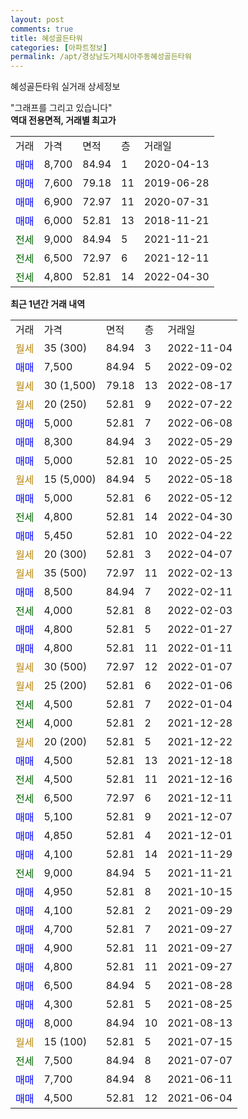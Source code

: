 ```yaml
---
layout: post
comments: true
title: 혜성골든타워
categories: [아파트정보]
permalink: /apt/경상남도거제시아주동혜성골든타워
---
```


혜성골든타워 실거래 상세정보

<script type="text/javascript">
  google.charts.load('current', {'packages':['line', 'corechart']});
  google.charts.setOnLoadCallback(drawChart);

  function drawChart() {
    var data = new google.visualization.DataTable();
    data.addColumn('date', '거래일');
    data.addColumn('number', "매매");
    data.addColumn('number', "전세");
    data.addColumn('number', "전매");

    data.addRows([[new Date(Date.parse("2022-11-04")), null, null, null], [new Date(Date.parse("2022-09-02")), 7500, null, null], [new Date(Date.parse("2022-08-17")), null, null, null], [new Date(Date.parse("2022-07-22")), null, null, null], [new Date(Date.parse("2022-06-08")), 5000, null, null], [new Date(Date.parse("2022-05-29")), 8300, null, null], [new Date(Date.parse("2022-05-25")), 5000, null, null], [new Date(Date.parse("2022-05-18")), null, null, null], [new Date(Date.parse("2022-05-12")), 5000, null, null], [new Date(Date.parse("2022-04-30")), null, 4800, null], [new Date(Date.parse("2022-04-22")), 5450, null, null], [new Date(Date.parse("2022-04-07")), null, null, null], [new Date(Date.parse("2022-02-13")), null, null, null], [new Date(Date.parse("2022-02-11")), 8500, null, null], [new Date(Date.parse("2022-02-03")), null, 4000, null], [new Date(Date.parse("2022-01-27")), 4800, null, null], [new Date(Date.parse("2022-01-11")), 4800, null, null], [new Date(Date.parse("2022-01-07")), null, null, null], [new Date(Date.parse("2022-01-06")), null, null, null], [new Date(Date.parse("2022-01-04")), null, 4500, null], [new Date(Date.parse("2021-12-28")), null, 4000, null], [new Date(Date.parse("2021-12-22")), null, null, null], [new Date(Date.parse("2021-12-18")), 4500, null, null], [new Date(Date.parse("2021-12-16")), null, 4500, null], [new Date(Date.parse("2021-12-11")), null, 6500, null], [new Date(Date.parse("2021-12-07")), 5100, null, null], [new Date(Date.parse("2021-12-01")), 4850, null, null], [new Date(Date.parse("2021-11-29")), 4100, null, null], [new Date(Date.parse("2021-11-21")), null, 9000, null], [new Date(Date.parse("2021-10-15")), 4950, null, null], [new Date(Date.parse("2021-09-29")), 4100, null, null], [new Date(Date.parse("2021-09-27")), 4700, null, null], [new Date(Date.parse("2021-09-27")), 4900, null, null], [new Date(Date.parse("2021-09-27")), 4800, null, null], [new Date(Date.parse("2021-08-28")), 6500, null, null], [new Date(Date.parse("2021-08-25")), 4300, null, null], [new Date(Date.parse("2021-08-13")), 8000, null, null], [new Date(Date.parse("2021-07-15")), null, null, null], [new Date(Date.parse("2021-07-07")), null, 7500, null], [new Date(Date.parse("2021-06-11")), 7700, null, null], [new Date(Date.parse("2021-06-04")), 4500, null, null]]);

    var options = {
      hAxis: {
        format: 'yyyy/MM/dd'
      },    
      lineWidth: 0,
      pointsVisible: true,    
      title: '최근 1년간 유형별 실거래가 분포',
      legend: { position: 'bottom' }
    };

    var formatter = new google.visualization.NumberFormat({pattern:'###,###'} );
    formatter.format(data, 1);
    formatter.format(data, 2);
    
    setTimeout(function() {
        var chart = new google.visualization.LineChart(document.getElementById('columnchart_material'));
        chart.draw(data, (options));
        document.getElementById('loading').style.display = 'none';
    }, 200);
  }
</script>


<div id="loading" style="z-index:20; display: block; margin-left: 0px">"그래프를 그리고 있습니다"</div>
<div id="columnchart_material" style="width: 95%; margin-left: 0px; display: block"></div>
<!-- contents start -->
<b>역대 전용면적, 거래별 최고가</b>
<table class="sortable">
    <tr>
      <td>거래</td>
      <td>가격</td>
      <td>면적</td>
      <td>층</td>
      <td>거래일</td>
    </tr>
        <tr>
          <td><a style="color: blue">매매</a></td>
          <td>8,700</td>
          <td>84.94</td>
          <td>1</td>
          <td>2020-04-13</td>
        </tr>            <tr>
          <td><a style="color: blue">매매</a></td>
          <td>7,600</td>
          <td>79.18</td>
          <td>11</td>
          <td>2019-06-28</td>
        </tr>            <tr>
          <td><a style="color: blue">매매</a></td>
          <td>6,900</td>
          <td>72.97</td>
          <td>11</td>
          <td>2020-07-31</td>
        </tr>            <tr>
          <td><a style="color: blue">매매</a></td>
          <td>6,000</td>
          <td>52.81</td>
          <td>13</td>
          <td>2018-11-21</td>
        </tr>        
        <tr>
              <td><a style="color: darkgreen">전세</a></td>
              <td>9,000</td>
              <td>84.94</td>
              <td>5</td>
              <td>2021-11-21</td>
            </tr>            <tr>
              <td><a style="color: darkgreen">전세</a></td>
              <td>6,500</td>
              <td>72.97</td>
              <td>6</td>
              <td>2021-12-11</td>
            </tr>            <tr>
              <td><a style="color: darkgreen">전세</a></td>
              <td>4,800</td>
              <td>52.81</td>
              <td>14</td>
              <td>2022-04-30</td>
            </tr>        
    
</table>

<b>최근 1년간 거래 내역</b>

<table class="sortable">
    <tr>
      <td>거래</td>
      <td>가격</td>
      <td>면적</td>
      <td>층</td>
      <td>거래일</td>
    </tr>
    <tr>
      <td><a style="color: darkgoldenrod">월세</a></td>
      <td>35 (300)</td>
      <td>84.94</td>
      <td>3</td>
      <td>2022-11-04</td>
    </tr>          <tr>
      <td><a style="color: blue">매매</a></td>
      <td>7,500</td>
      <td>84.94</td>
      <td>5</td>
      <td>2022-09-02</td>
    </tr>          <tr>
      <td><a style="color: darkgoldenrod">월세</a></td>
      <td>30 (1,500)</td>
      <td>79.18</td>
      <td>13</td>
      <td>2022-08-17</td>
    </tr>          <tr>
      <td><a style="color: darkgoldenrod">월세</a></td>
      <td>20 (250)</td>
      <td>52.81</td>
      <td>9</td>
      <td>2022-07-22</td>
    </tr>          <tr>
      <td><a style="color: blue">매매</a></td>
      <td>5,000</td>
      <td>52.81</td>
      <td>7</td>
      <td>2022-06-08</td>
    </tr>          <tr>
      <td><a style="color: blue">매매</a></td>
      <td>8,300</td>
      <td>84.94</td>
      <td>3</td>
      <td>2022-05-29</td>
    </tr>          <tr>
      <td><a style="color: blue">매매</a></td>
      <td>5,000</td>
      <td>52.81</td>
      <td>10</td>
      <td>2022-05-25</td>
    </tr>          <tr>
      <td><a style="color: darkgoldenrod">월세</a></td>
      <td>15 (5,000)</td>
      <td>84.94</td>
      <td>5</td>
      <td>2022-05-18</td>
    </tr>          <tr>
      <td><a style="color: blue">매매</a></td>
      <td>5,000</td>
      <td>52.81</td>
      <td>6</td>
      <td>2022-05-12</td>
    </tr>          <tr>
      <td><a style="color: darkgreen">전세</a></td>
      <td>4,800</td>
      <td>52.81</td>
      <td>14</td>
      <td>2022-04-30</td>
    </tr>          <tr>
      <td><a style="color: blue">매매</a></td>
      <td>5,450</td>
      <td>52.81</td>
      <td>10</td>
      <td>2022-04-22</td>
    </tr>          <tr>
      <td><a style="color: darkgoldenrod">월세</a></td>
      <td>20 (300)</td>
      <td>52.81</td>
      <td>3</td>
      <td>2022-04-07</td>
    </tr>          <tr>
      <td><a style="color: darkgoldenrod">월세</a></td>
      <td>35 (500)</td>
      <td>72.97</td>
      <td>11</td>
      <td>2022-02-13</td>
    </tr>          <tr>
      <td><a style="color: blue">매매</a></td>
      <td>8,500</td>
      <td>84.94</td>
      <td>7</td>
      <td>2022-02-11</td>
    </tr>          <tr>
      <td><a style="color: darkgreen">전세</a></td>
      <td>4,000</td>
      <td>52.81</td>
      <td>8</td>
      <td>2022-02-03</td>
    </tr>          <tr>
      <td><a style="color: blue">매매</a></td>
      <td>4,800</td>
      <td>52.81</td>
      <td>5</td>
      <td>2022-01-27</td>
    </tr>          <tr>
      <td><a style="color: blue">매매</a></td>
      <td>4,800</td>
      <td>52.81</td>
      <td>11</td>
      <td>2022-01-11</td>
    </tr>          <tr>
      <td><a style="color: darkgoldenrod">월세</a></td>
      <td>30 (500)</td>
      <td>72.97</td>
      <td>12</td>
      <td>2022-01-07</td>
    </tr>          <tr>
      <td><a style="color: darkgoldenrod">월세</a></td>
      <td>25 (200)</td>
      <td>52.81</td>
      <td>6</td>
      <td>2022-01-06</td>
    </tr>          <tr>
      <td><a style="color: darkgreen">전세</a></td>
      <td>4,500</td>
      <td>52.81</td>
      <td>7</td>
      <td>2022-01-04</td>
    </tr>          <tr>
      <td><a style="color: darkgreen">전세</a></td>
      <td>4,000</td>
      <td>52.81</td>
      <td>2</td>
      <td>2021-12-28</td>
    </tr>          <tr>
      <td><a style="color: darkgoldenrod">월세</a></td>
      <td>20 (200)</td>
      <td>52.81</td>
      <td>5</td>
      <td>2021-12-22</td>
    </tr>          <tr>
      <td><a style="color: blue">매매</a></td>
      <td>4,500</td>
      <td>52.81</td>
      <td>13</td>
      <td>2021-12-18</td>
    </tr>          <tr>
      <td><a style="color: darkgreen">전세</a></td>
      <td>4,500</td>
      <td>52.81</td>
      <td>11</td>
      <td>2021-12-16</td>
    </tr>          <tr>
      <td><a style="color: darkgreen">전세</a></td>
      <td>6,500</td>
      <td>72.97</td>
      <td>6</td>
      <td>2021-12-11</td>
    </tr>          <tr>
      <td><a style="color: blue">매매</a></td>
      <td>5,100</td>
      <td>52.81</td>
      <td>9</td>
      <td>2021-12-07</td>
    </tr>          <tr>
      <td><a style="color: blue">매매</a></td>
      <td>4,850</td>
      <td>52.81</td>
      <td>4</td>
      <td>2021-12-01</td>
    </tr>          <tr>
      <td><a style="color: blue">매매</a></td>
      <td>4,100</td>
      <td>52.81</td>
      <td>14</td>
      <td>2021-11-29</td>
    </tr>          <tr>
      <td><a style="color: darkgreen">전세</a></td>
      <td>9,000</td>
      <td>84.94</td>
      <td>5</td>
      <td>2021-11-21</td>
    </tr>          <tr>
      <td><a style="color: blue">매매</a></td>
      <td>4,950</td>
      <td>52.81</td>
      <td>8</td>
      <td>2021-10-15</td>
    </tr>          <tr>
      <td><a style="color: blue">매매</a></td>
      <td>4,100</td>
      <td>52.81</td>
      <td>2</td>
      <td>2021-09-29</td>
    </tr>          <tr>
      <td><a style="color: blue">매매</a></td>
      <td>4,700</td>
      <td>52.81</td>
      <td>7</td>
      <td>2021-09-27</td>
    </tr>          <tr>
      <td><a style="color: blue">매매</a></td>
      <td>4,900</td>
      <td>52.81</td>
      <td>11</td>
      <td>2021-09-27</td>
    </tr>          <tr>
      <td><a style="color: blue">매매</a></td>
      <td>4,800</td>
      <td>52.81</td>
      <td>11</td>
      <td>2021-09-27</td>
    </tr>          <tr>
      <td><a style="color: blue">매매</a></td>
      <td>6,500</td>
      <td>84.94</td>
      <td>5</td>
      <td>2021-08-28</td>
    </tr>          <tr>
      <td><a style="color: blue">매매</a></td>
      <td>4,300</td>
      <td>52.81</td>
      <td>5</td>
      <td>2021-08-25</td>
    </tr>          <tr>
      <td><a style="color: blue">매매</a></td>
      <td>8,000</td>
      <td>84.94</td>
      <td>10</td>
      <td>2021-08-13</td>
    </tr>          <tr>
      <td><a style="color: darkgoldenrod">월세</a></td>
      <td>15 (100)</td>
      <td>52.81</td>
      <td>5</td>
      <td>2021-07-15</td>
    </tr>          <tr>
      <td><a style="color: darkgreen">전세</a></td>
      <td>7,500</td>
      <td>84.94</td>
      <td>8</td>
      <td>2021-07-07</td>
    </tr>          <tr>
      <td><a style="color: blue">매매</a></td>
      <td>7,700</td>
      <td>84.94</td>
      <td>8</td>
      <td>2021-06-11</td>
    </tr>          <tr>
      <td><a style="color: blue">매매</a></td>
      <td>4,500</td>
      <td>52.81</td>
      <td>12</td>
      <td>2021-06-04</td>
    </tr>      </table>
<!-- contents end -->    

